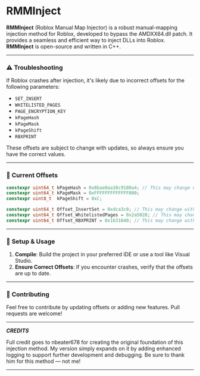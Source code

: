 
# RMMInject

**RMMInject** (Roblox Manual Map Injector) is a robust manual-mapping injection method for Roblox, developed to bypass the AMDXX64.dll patch. It provides a seamless and efficient way to inject DLLs into Roblox. **RMMInject** is open-source and written in C++.

---

### ⚠️ **Troubleshooting**

If Roblox crashes after injection, it's likely due to incorrect offsets for the following parameters:

- `SET_INSERT`
- `WHITELISTED_PAGES`
- `PAGE_ENCRYPTION_KEY`
- `kPageHash`
- `kPageMask`
- `kPageShift`
- `RBXPRINT`

These offsets are subject to change with updates, so always ensure you have the correct values.

---

### 📜 **Current Offsets**

```cpp
constexpr uint64_t kPageHash = 0x8bae0aa10c9180a4; // This may change with updates
constexpr uint64_t kPageMask = 0xFFFFFFFFFFFFF000;
constexpr uint8_t  kPageShift = 0xC;

constexpr uint64_t Offset_InsertSet = 0xdca3c0; // This may change with updates
constexpr uint64_t Offset_WhitelistedPages = 0x2a5028; // This may change with updates
constexpr uint64_t Offset_RBXPRINT = 0x1631640; // This may change with updates
```

---

### 🔧 **Setup & Usage**

1. **Compile**: Build the project in your preferred IDE or use a tool like Visual Studio.
3. **Ensure Correct Offsets**: If you encounter crashes, verify that the offsets are up to date.

---

### 📝 **Contributing**

Feel free to contribute by updating offsets or adding new features. Pull requests are welcome!

---

_**CREDITS**_

Full credit goes to nbeater678 for creating the original foundation of this injection method. My version simply expands on it by adding enhanced logging to support further development and debugging. Be sure to thank him for this method — not me!

---
